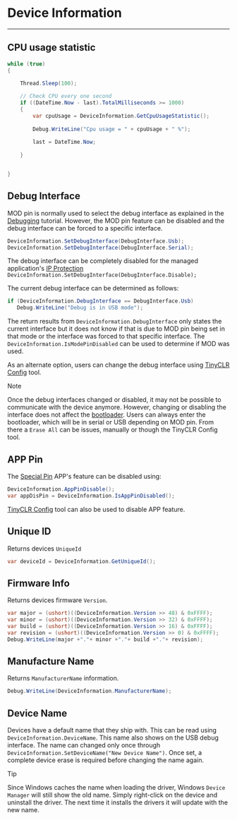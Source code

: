 # Device Information
---

## CPU usage statistic

```cs
while (true)
{                
	
	Thread.Sleep(100);	

	// Check CPU every one second
	if ((DateTime.Now - last).TotalMilliseconds >= 1000)
	{
		var cpuUsage = DeviceInformation.GetCpuUsageStatistic();
		
		Debug.WriteLine("Cpu usage = " + cpuUsage + " %");
		
		last = DateTime.Now;
		
	}


}
```

## Debug Interface

MOD pin is normally used to select the debug interface as explained in the [Debugging](debugging.md) tutorial. However, the MOD pin feature can be disabled and the debug interface can be forced to a specific interface.

```cs
DeviceInformation.SetDebugInterface(DebugInterface.Usb);
DeviceInformation.SetDebugInterface(DebugInterface.Serial);
```
The debug interface can be completely disabled for the managed application's [IP Protection](ip-protection.md) `DeviceInformation.SetDebugInterface(DebugInterface.Disable);`

The current debug interface can be determined as follows:

```cs
if (DeviceInformation.DebugInterface == DebugInterface.Usb)
   Debug.WriteLine("Debug is in USB mode");
```

The return results from `DeviceInformation.DebugInterface` only states the current interface but it does not know if that is due to MOD pin being set in that mode or the interface was forced to that specific interface. The `DeviceInformation.IsModePinDisabled` can be used to determine if MOD was used.

As an alternate option, users can change the debug interface using [TinyCLR Config](/tutorials/tinclr-config.md) tool.

> [!NOTE]
> Once the debug interfaces changed or disabled, it may not be possible to communicate with the device anymore. However, changing or disabling the interface does not affect the [bootloader](/tutorials/bootloader.md). Users can always enter the bootloader, which will be in serial or USB depending on MOD pin. From there a `Erase All` can be issues, manually or though the TinyCLR Config tool.

## APP Pin

The [Special Pin](../special-pins.md) APP's feature can be disabled using:

```cs
DeviceInformation.AppPinDisable();
var appDisPin = DeviceInformation.IsAppPinDisabled();
```

[TinyCLR Config](../tinyclr-config.md) tool can also be used to disable APP feature.

## Unique ID

Returns devices `UniqueId`
```cs
var deviceId = DeviceInformation.GetUniqueId();
```

## Firmware Info

Returns devices firmware `Version`.
```cs
var major = (ushort)((DeviceInformation.Version >> 48) & 0xFFFF);
var minor = (ushort)((DeviceInformation.Version >> 32) & 0xFFFF);
var build = (ushort)((DeviceInformation.Version >> 16) & 0xFFFF);
var revision = (ushort)((DeviceInformation.Version >> 0) & 0xFFFF);
Debug.WriteLine(major +"."+ minor +"."+ build +"."+ revision);
```

## Manufacture Name

Returns `ManufacturerName` information.  
```cs
Debug.WriteLine(DeviceInformation.ManufacturerName);
```

## Device Name

Devices have a default name that they ship with. This can be read using `DeviceInformation.DeviceName`. This name also shows on the USB debug interface. The name can changed only once through `DeviceInformation.SetDeviceName("New Device Name")`. Once set, a complete device erase is required before changing the name again.

> [!TIP]
> Since Windows caches the name when loading the driver, Windows `Device Manager` will still show the old name. Simply right-click on the device and uninstall the driver. The next time it installs the drivers it will update with the new name.

